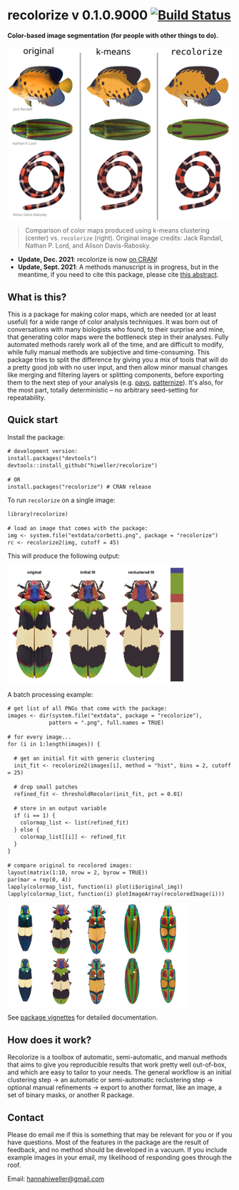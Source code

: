 # recolorize v 0.1.0.9000 [![Build Status](https://travis-ci.org/hiweller/recolorize.svg?branch=master)](https://travis-ci.org/hiweller/recolorize)
#### Color-based image segmentation (for people with other things to do).

<img src="man/figures/kmeans_vs_recolorize.svg" align="center" width="600" >

> Comparison of color maps produced using k-means clustering (center) vs. `recolorize` (right). Original image credits: Jack Randall, Nathan P. Lord, and Alison Davis-Rabosky. 

* **Update, Dec. 2021**: recolorize is now [on CRAN](https://cran.r-project.org/web/packages/recolorize/index.html)!
* **Update, Sept. 2021**: A methods manuscript is in progress, but in the meantime, if you need to cite this package, please cite [this abstract](https://scholar.google.com/scholar?cluster=7568048124372269297&hl=en&oi=scholarr).

## What is this?

This is a package for making color maps, which are needed (or at least useful) for a wide range of color analysis techniques. It was born out of conversations with many biologists who found, to their surprise and mine, that generating color maps were the bottleneck step in their analyses. Fully automated methods rarely work all of the time, and are difficult to modify, while fully manual methods are subjective and time-consuming. This package tries to split the difference by giving you a mix of tools that will do a pretty good job with no user input, and then allow minor manual changes like merging and filtering layers or splitting components, before exporting them to the next step of your analysis (e.g. [pavo](https://cran.r-project.org/package=pavo), [patternize](https://cran.r-project.org/package=patternize)). It's also, for the most part, totally deterministic – no arbitrary seed-setting for repeatability.

## Quick start

Install the package:

```{r}
# development version:
install.packages("devtools")
devtools::install_github("hiweller/recolorize")

# OR 
install.packages("recolorize") # CRAN release
```

To run `recolorize` on a single image:

```{r}
library(recolorize)

# load an image that comes with the package:
img <- system.file("extdata/corbetti.png", package = "recolorize")
rc <- recolorize2(img, cutoff = 45)
```

This will produce the following output:

<img src="man/figures/recolorize_corbetti.png" align="center" width="400" >



A batch processing example:

```{r}
# get list of all PNGs that come with the package:
images <- dir(system.file("extdata", package = "recolorize"),
             pattern = ".png", full.names = TRUE)

# for every image...
for (i in 1:length(images)) {
  
  # get an initial fit with generic clustering
  init_fit <- recolorize2(images[i], method = "hist", bins = 2, cutoff = 25)
  
  # drop small patches
  refined_fit <- thresholdRecolor(init_fit, pct = 0.01)
  
  # store in an output variable
  if (i == 1) {
    colormap_list <- list(refined_fit)
  } else {
    colormap_list[[i]] <- refined_fit
  }
}

# compare original to recolored images:
layout(matrix(1:10, nrow = 2, byrow = TRUE))
par(mar = rep(0, 4))
lapply(colormap_list, function(i) plot(i$original_img))
lapply(colormap_list, function(i) plotImageArray(recoloredImage(i)))
```
<img src="man/figures/batch_processing.png" align="center" width="400" >

See [package vignettes](https://cran.r-project.org/web/packages/recolorize/vignettes/Introduction.html) for detailed documentation.

## How does it work?

Recolorize is a toolbox of automatic, semi-automatic, and manual methods that aims to give you reproducible results that work pretty well out-of-box, and which are easy to tailor to your needs. The general workflow is an initial clustering step -> an automatic or semi-automatic reclustering step -> optional manual refinements -> export to another format, like an image, a set of binary masks, or another R package.

## Contact

Please do email me if this is something that may be relevant for you or if you have questions. Most of the features in the package are the result of feedback, and no method should be developed in a vacuum. If you include example images in your email, my likelihood of responding goes through the roof.

Email: hannahiweller@gmail.com
